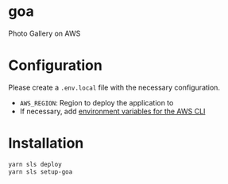 # goa

Photo Gallery on AWS

# Configuration

Please create a `.env.local` file with the necessary configuration.

- `AWS_REGION`: Region to deploy the application to
- If necessary, add [environment variables for the AWS CLI](https://docs.aws.amazon.com/cli/latest/userguide/cli-environment.html)

# Installation

```sh
yarn sls deploy
yarn sls setup-goa
```
